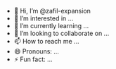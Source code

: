 - 👋 Hi, I’m @zafil-expansion
- 👀 I’m interested in ...
- 🌱 I’m currently learning ...
- 💞️ I’m looking to collaborate on ...
- 📫 How to reach me ...
- 😄 Pronouns: ...
- ⚡ Fun fact: ...

<!---
zafil-expantion/zafil-expantion is a ✨ special ✨ repository because its `README.md` (this file) appears on your GitHub profile.
You can click the Preview link to take a look at your changes.
--->
